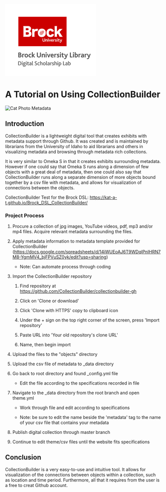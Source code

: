 ![DSL Logo](dsl_logo.png)

# A Tutorial on Using CollectionBuilder
![Cat Photo Metadata](https://124135-361502-raikfcquaxqncofqfm.stackpathdns.com/asset/img/banners/kb/data-glossary/metadata.png)
 
## Introduction
CollectionBuilder is a lightweight digital tool that creates exhibits with metadata support through Github. It was created and is maintained by librarians from the University of Idaho to aid librarians and others in visualizing metadata and browsing through metadata rich collections.

It is very similar to Omeka S in that it creates exhibits surrounding metadata. However if one could say that Omeka S runs along a dimension of few objects with a great deal of metadata, then one could also say that CollectionBuilder runs along a separate dimension of more objects bound together by a csv file with metadata, and allows for visualization of connections between the objects.

CollectionBuilder Test for the Brock DSL: https://kat-a-t.github.io/Brock_DSL_CollectionBuilder/

### Project Process
1) Procure a collection of jpg images, YouTube videos, pdf, mp3 and/or mp4 files. Acquire relevant metadata surrounding the files.

2) Apply metadata information to metadata template provided for CollectionBuilder (https://docs.google.com/spreadsheets/d/14iWUEoAJ6T9WDqlPnIHRN7M8-YgmMV4_bjFPVuSZ0yk/edit?usp=sharing) 

    * Note: Can automate process through coding 

3) Import the CollectionBuilder repository 

    1) Find repository at https://github.com/CollectionBuilder/collectionbuilder-gh 

    2) Click on 'Clone or download' 

    3) Click 'Clone with HTTPS' copy to clipboard icon 

    4) Under the + sign on the top right corner of the screen, press 'Import repository' 

    5) Paste URL into 'Your old repository's clone URL' 

    6) Name, then begin import 

4) Upload the files to the "objects" directory 

5) Upload the csv file of metadata to _data directory 

6) Go back to root directory and found _config.yml file 

   * Edit the file according to the specifications recorded in file 

7) Navigate to the _data directory from the root branch and open theme.yml 

    * Work through file and edit according to specifications

    * Note: be sure to edit the name beside the 'metadata' tag to the name of your csv file that contains your metadata 

8) Publish digital collection through master branch 

9) Continue to edit theme/csv files until the website fits specifications 

## Conclusion
CollectionBuilder is a very easy-to-use and intuitive tool. It allows for visualization of the connections between objects within a collection, such as location and time period. Furthermore, all that it requires from the user is a free to creat Github account.
